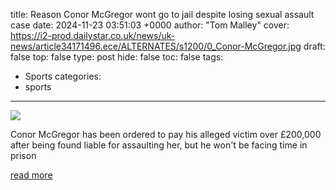 title: Reason Conor McGregor wont go to jail despite losing sexual assault case
date: 2024-11-23 03:51:03 +0000
author: "Tom Malley"
cover: https://i2-prod.dailystar.co.uk/news/uk-news/article34171496.ece/ALTERNATES/s1200/0_Conor-McGregor.jpg
draft: false
top: false
type: post
hide: false
toc: false
tags:
  - Sports
categories:
  - sports
---

![](https://i2-prod.dailystar.co.uk/news/uk-news/article34171496.ece/ALTERNATES/s1200/0_Conor-McGregor.jpg)

Conor McGregor has been ordered to pay his alleged victim over £200,000 after being found liable for assaulting her, but he won't be facing time in prison

[read more](https://www.dailystar.co.uk/news/uk-news/reason-conor-mcgregor-wont-go-34171498)
